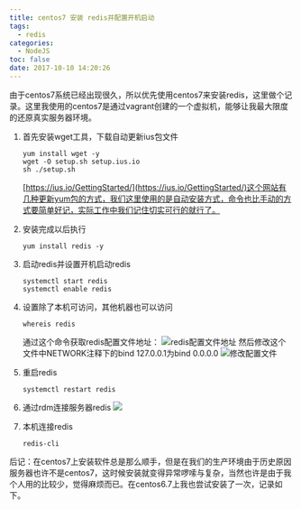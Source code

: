 ```yaml
---
title: centos7 安装 redis并配置开机启动
tags:
  - redis
categories:
  - NodeJS
toc: false
date: 2017-10-10 14:20:26
---
```


由于centos7系统已经出现很久，所以优先使用centos7来安装redis，这里做个记录。这里我使用的centos7是通过vagrant创建的一个虚拟机，能够让我最大限度的还原真实服务器环境。

<!-- more -->

1. 首先安装wget工具，下载自动更新ius包文件

	```
	yum install wget -y
	wget -O setup.sh setup.ius.io
	sh ./setup.sh
	```
	
	[https://ius.io/GettingStarted/](https://ius.io/GettingStarted/)这个网站有几种更新yum包的方式，我们这里使用的是自动安装方式，命令也比手动的方式要简单好记，实际工作中我们记住切实可行的就行了。

2. 安装完成以后执行
	
	```
	yum install redis -y
	```
3. 启动redis并设置开机启动redis

	```
	systemctl start redis
	systemctl enable redis
	```
4. 设置除了本机可访问，其他机器也可以访问
	
	```
	whereis redis
	```
	通过这个命令获取redis配置文件地址：
	![redis配置文件地址](http://houjiyi.oss-cn-beijing.aliyuncs.com/images/blog/QQ20171010-171857.png)
	然后修改这个文件中NETWORK注释下的bind 127.0.0.1为bind 0.0.0.0
	![修改配置文件](http://houjiyi.oss-cn-beijing.aliyuncs.com/images/blog/QQ20171010-172037.png)
5. 重启redis

	```
	systemctl restart redis
	```
6. 通过rdm连接服务器redis
	![](http://houjiyi.oss-cn-beijing.aliyuncs.com/images/blog/QQ20171010-172353.png)
7. 本机连接redis

	```
	redis-cli
	```

后记：在centos7上安装软件总是那么顺手，但是在我们的生产环境由于历史原因服务器也许不是centos7，这时候安装就变得异常啰嗦与复杂，当然也许是由于我个人用的比较少，觉得麻烦而已。在centos6.7上我也尝试安装了一次，记录如下。
